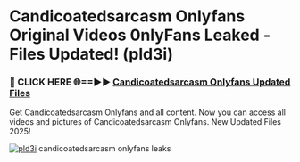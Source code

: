 # Candicoatedsarcasm Onlyfans Original Videos 0nlyFans Leaked - Files Updated! (pld3i)

<h3>🔴 CLICK HERE 🌐==►► <a href="https://tinyurl.com/x26r9saj" rel="nofollow">Candicoatedsarcasm Onlyfans Updated Files</a></h3>

Get Candicoatedsarcasm Onlyfans and all content. Now you can access all videos and pictures of Candicoatedsarcasm Onlyfans. New Updated Files 2025!

[![pld3i](https://i.imgur.com/LkgZPqh.gif)](https://tinyurl.com/x26r9saj)
candicoatedsarcasm onlyfans leaks